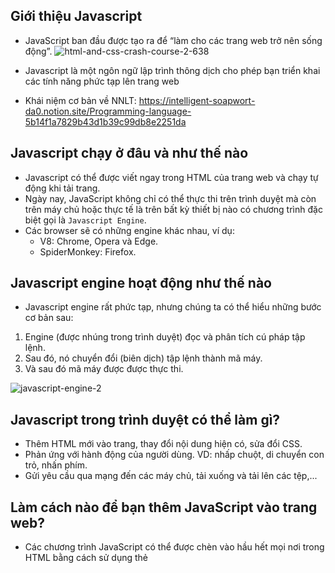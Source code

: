 ## Giới thiệu Javascript

- JavaScript ban đầu được tạo ra để “làm cho các trang web trở nên sống động”.
  ![html-and-css-crash-course-2-638](https://github.com/danndz/bc52-javascript/assets/45675930/9da94c0a-4642-4bee-89a0-ba9277b9aad7)

- Javascript là một ngôn ngữ lập trình thông dịch cho phép bạn triển khai các tính năng phức tạp lên trang web
- Khái niệm cơ bản về NNLT: https://intelligent-soapwort-da0.notion.site/Programming-language-5b14f1a7829b43d1b39c99db8e2251da

## Javascript chạy ở đâu và như thế nào

- Javascript có thể được viết ngay trong HTML của trang web và chạy tự động khi tải trang.
- Ngày nay, JavaScript không chỉ có thể thực thi trên trình duyệt mà còn trên máy chủ hoặc thực tế là trên bất kỳ thiết bị nào có chương trình đặc biệt gọi là `Javascript Engine`.
- Các browser sẽ có những engine khác nhau, ví dụ:
  - V8: Chrome, Opera và Edge.
  - SpiderMonkey: Firefox.

## Javascript engine hoạt động như thế nào

- Javascript engine rất phức tạp, nhưng chúng ta có thể hiểu những bước cơ bản sau:

1. Engine (được nhúng trong trình duyệt) đọc và phân tích cú pháp tập lệnh.
2. Sau đó, nó chuyển đổi (biên dịch) tập lệnh thành mã máy.
3. Và sau đó mã máy được được thực thi.

![javascript-engine-2](https://github.com/danndz/bc52-javascript/assets/45675930/81238ba0-b6be-4461-a690-dbcdd8adbd81)

## Javascript trong trình duyệt có thể làm gì?

- Thêm HTML mới vào trang, thay đổi nội dung hiện có, sửa đổi CSS.
- Phản ứng với hành động của người dùng. VD: nhấp chuột, di chuyển con trỏ, nhấn phím.
- Gửi yêu cầu qua mạng đến các máy chủ, tải xuống và tải lên các tệp,...

## Làm cách nào để bạn thêm JavaScript vào trang web?

- Các chương trình JavaScript có thể được chèn vào hầu hết mọi nơi trong HTML bằng cách sử dụng thẻ <script>.
- Thẻ <script> chứa mã JavaScript được thực thi tự động khi trình duyệt xử lý thẻ đó.

```html
<!DOCTYPE html>
<html>
  <body>
    <p>Before the script...</p>

    <script>
      alert("Hello, world!");
    </script>

    <p>...After the script.</p>
  </body>
</html>
```

- Tuy nhiên nếu có nhiều mã JavaScript, chúng ta có thể đặt nó vào một tệp riêng bằng thuộc tính `src` của thẻ <script>

```html
<!DOCTYPE html>
<html>
  <body>
    <script src="/path/script.js"></script>
  </body>
</html>
```

## Best practice
- Nên tạo tệp Javascript riêng và đính kèm vào HTML
- Nên đặt thẻ script ở dưới cùng của thẻ body (để tránh trường hợp các đoạn code bị lỗi thì giao diện đã được hiển thị ra)
